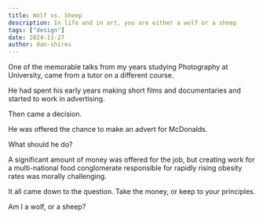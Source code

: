 ```yaml
---
title: Wolf vs. Sheep
description: In life and in art, you are either a wolf or a sheep
tags: ["design"]
date: 2024-11-27
author: dan-shires
---
```


One of the memorable talks from my years studying Photography at University, came from a tutor on a different course.

He had spent his early years making short films and documentaries and started to work in advertising.

Then came a decision.

He was offered the chance to make an advert for McDonalds.

What should he do?

A significant amount of money was offered for the job, but creating work for a multi-national food conglomerate responsible for rapidly rising obesity rates was morally challenging.

It all came down to the question. Take the money, or keep to your principles.

Am I a wolf, or a sheep?